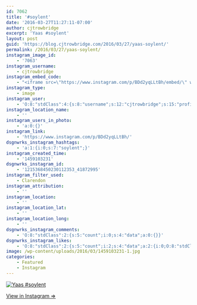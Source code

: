 ```yaml
---
id: 7062
title: '#soylent'
date: '2016-03-27T11:27:11-07:00'
author: cjtrowbridge
excerpt: 'Yaas #soylent'
layout: post
guid: 'https://blog.cjtrowbridge.com/2016/03/27/yaas-soylent/'
permalink: /2016/03/27/yaas-soylent/
instagram_image_id:
    - '7063'
instagram_username:
    - cjtrowbridge
instagram_embed_code:
    - "<iframe src=\"https://www.instagram.com/p/BDd2yqLLtBh/embed/\" width=\"612\" height=\"710\" frameborder=\"0\" scrolling=\"no\" allowtransparency=\"true\" class=\"insta-image-embed\"></iframe>\n"
instagram_type:
    - image
instagram_user:
    - 'O:8:"stdClass":4:{s:8:"username";s:12:"cjtrowbridge";s:15:"profile_picture";s:96:"https://scontent.cdninstagram.com/t51.2885-19/s150x150/12081186_1759494767611229_280555941_a.jpg";s:2:"id";s:8:"41872995";s:9:"full_name";s:13:"CJ Trowbridge";}'
instagram_location_name:
    - ''
instagram_users_in_photo:
    - 'a:0:{}'
instagram_link:
    - 'https://www.instagram.com/p/BDd2yqLLtBh/'
dsgnwrks_instagram_hashtags:
    - 'a:1:{i:0;s:7:"soylent";}'
instagram_created_time:
    - '1459103231'
dsgnwrks_instagram_id:
    - '1215368450230112353_41872995'
instagram_filter_used:
    - Clarendon
instagram_attribution:
    - ''
instagram_location:
    - ''
instagram_location_lat:
    - ''
instagram_location_long:
    - ''
dsgnwrks_instagram_comments:
    - 'O:8:"stdClass":2:{s:5:"count";i:0;s:4:"data";a:0:{}}'
dsgnwrks_instagram_likes:
    - 'O:8:"stdClass":2:{s:5:"count";i:2;s:4:"data";a:2:{i:0;O:8:"stdClass":4:{s:8:"username";s:9:"nazghoul_";s:15:"profile_picture";s:95:"https://scontent.cdninstagram.com/t51.2885-19/s150x150/12816772_587590351395235_989183543_a.jpg";s:2:"id";s:8:"19523293";s:9:"full_name";s:0:"";}i:1;O:8:"stdClass":4:{s:8:"username";s:10:"gvrcivmrqz";s:15:"profile_picture";s:96:"https://scontent.cdninstagram.com/t51.2885-19/s150x150/12717071_182288362135689_1192722066_a.jpg";s:2:"id";s:8:"31368896";s:9:"full_name";s:27:"Jesse Andres Garcia Marquez";}}}'
image: /wp-content/uploads/2016/03/1459103231-1.jpg
categories:
    - Featured
    - Instagram
---
```


[![Yaas #soylent](https://blog.cjtrowbridge.com/wp-content/uploads/2016/03/1459103231-1-1.jpg)](https://www.instagram.com/p/BDd2yqLLtBh/)

[View in Instagram ⇒](https://www.instagram.com/p/BDd2yqLLtBh/)